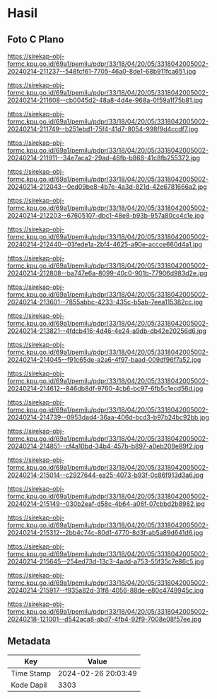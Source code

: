 # Hasil

## Foto C Plano

https://sirekap-obj-formc.kpu.go.id/69a1/pemilu/pdpr/33/18/04/20/05/3318042005002-20240214-211237--548fcf61-7705-46a0-8de1-68b911fca651.jpg

https://sirekap-obj-formc.kpu.go.id/69a1/pemilu/pdpr/33/18/04/20/05/3318042005002-20240214-211608--cb0045d2-48a8-4d4e-968a-0f59a1f75b81.jpg

https://sirekap-obj-formc.kpu.go.id/69a1/pemilu/pdpr/33/18/04/20/05/3318042005002-20240214-211749--b251ebd1-75f4-41d7-8054-998f9d4ccdf7.jpg

https://sirekap-obj-formc.kpu.go.id/69a1/pemilu/pdpr/33/18/04/20/05/3318042005002-20240214-211911--34e7aca2-29ad-46fb-b868-41c8fb255372.jpg

https://sirekap-obj-formc.kpu.go.id/69a1/pemilu/pdpr/33/18/04/20/05/3318042005002-20240214-212043--0ed09be8-4b7e-4a3d-821d-42e6781666a2.jpg

https://sirekap-obj-formc.kpu.go.id/69a1/pemilu/pdpr/33/18/04/20/05/3318042005002-20240214-212203--67605107-dbc1-48e8-b93b-957a80cc4c1e.jpg

https://sirekap-obj-formc.kpu.go.id/69a1/pemilu/pdpr/33/18/04/20/05/3318042005002-20240214-212440--03fede1a-2bf4-4625-a90e-accce660d4a1.jpg

https://sirekap-obj-formc.kpu.go.id/69a1/pemilu/pdpr/33/18/04/20/05/3318042005002-20240214-212808--ba747e6a-8099-40c0-901b-77906d983d2e.jpg

https://sirekap-obj-formc.kpu.go.id/69a1/pemilu/pdpr/33/18/04/20/05/3318042005002-20240214-213601--7855abbc-4233-435c-b5ab-7eea115382cc.jpg

https://sirekap-obj-formc.kpu.go.id/69a1/pemilu/pdpr/33/18/04/20/05/3318042005002-20240214-213821--4fdcb416-4d46-4e24-a9db-db42e20256d6.jpg

https://sirekap-obj-formc.kpu.go.id/69a1/pemilu/pdpr/33/18/04/20/05/3318042005002-20240214-214045--f91c65de-a2a6-4f97-baad-009df96f7a52.jpg

https://sirekap-obj-formc.kpu.go.id/69a1/pemilu/pdpr/33/18/04/20/05/3318042005002-20240214-214612--846db8df-9760-4cb6-bc97-6fb5c1ecd56d.jpg

https://sirekap-obj-formc.kpu.go.id/69a1/pemilu/pdpr/33/18/04/20/05/3318042005002-20240214-214739--0953dad4-36aa-406d-bcd3-b97b24bc92bb.jpg

https://sirekap-obj-formc.kpu.go.id/69a1/pemilu/pdpr/33/18/04/20/05/3318042005002-20240214-214851--cf4a10bd-34b4-457b-b897-a0eb209e89f2.jpg

https://sirekap-obj-formc.kpu.go.id/69a1/pemilu/pdpr/33/18/04/20/05/3318042005002-20240214-215014--c2927644-ea25-4073-b93f-0c86f913d3a6.jpg

https://sirekap-obj-formc.kpu.go.id/69a1/pemilu/pdpr/33/18/04/20/05/3318042005002-20240214-215149--030b2eaf-d58c-4b64-a06f-07cbbd2b8982.jpg

https://sirekap-obj-formc.kpu.go.id/69a1/pemilu/pdpr/33/18/04/20/05/3318042005002-20240214-215312--2bb4c74c-80d1-4770-8d3f-ab5a89d641d6.jpg

https://sirekap-obj-formc.kpu.go.id/69a1/pemilu/pdpr/33/18/04/20/05/3318042005002-20240214-215645--254ed73d-13c3-4add-a753-55f35c7e86c5.jpg

https://sirekap-obj-formc.kpu.go.id/69a1/pemilu/pdpr/33/18/04/20/05/3318042005002-20240214-215917--f935a82d-31f8-4056-88de-e80c4749945c.jpg

https://sirekap-obj-formc.kpu.go.id/69a1/pemilu/pdpr/33/18/04/20/05/3318042005002-20240218-121001--d542aca8-abd7-4fb4-92f9-7008e08f57ee.jpg


## Metadata

| Key        | Value               |
| ---------- | ------------------- |
| Time Stamp | 2024-02-26 20:03:49 |
| Kode Dapil | 3303                |



